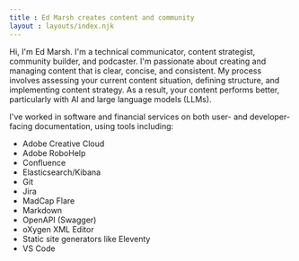 ```yaml
---
title : Ed Marsh creates content and community
layout : layouts/index.njk
---
```



 <span class="text-xl font-semibold">Hi, I'm Ed Marsh</span>. I'm a technical communicator, content strategist, community builder, and podcaster. I'm passionate about creating and managing content that is clear, concise, and consistent. My process involves assessing your current content situation, defining structure, and implementing content strategy. As a result, your content performs better, particularly with AI and large language models (LLMs).</p>

I've worked in software and financial services on both user- and developer-facing documentation, using tools including:

- Adobe Creative Cloud
- Adobe RoboHelp
- Confluence
- Elasticsearch/Kibana
- Git
- Jira
- MadCap Flare
- Markdown
- OpenAPI (Swagger)
- oXygen XML Editor
- Static site generators like Eleventy
- VS Code